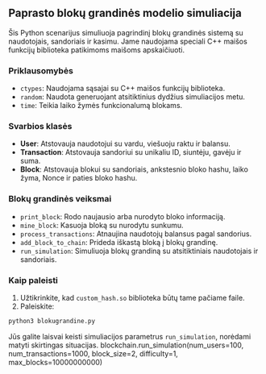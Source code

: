 ## Paprasto blokų grandinės modelio simuliacija

Šis Python scenarijus simuliuoja pagrindinį blokų grandinės sistemą su naudotojais, sandoriais ir kasimu. Jame naudojama speciali C++ maišos funkcijų biblioteka patikimoms maišoms apskaičiuoti.

### Priklausomybės

- `ctypes`: Naudojama sąsajai su C++ maišos funkcijų biblioteka.
- `random`: Naudota generuojant atsitiktinius dydžius simuliacijos metu.
- `time`: Teikia laiko žymės funkcionalumą blokams.

### Svarbios klasės

- **User**: Atstovauja naudotojui su vardu, viešuoju raktu ir balansu.
- **Transaction**: Atstovauja sandoriui su unikaliu ID, siuntėju, gavėju ir suma.
- **Block**: Atstovauja blokui su sandoriais, ankstesnio bloko hashu, laiko žyma, Nonce ir paties bloko hashu.

### Blokų grandinės veiksmai

- `print_block`: Rodo naujausio arba nurodyto bloko informaciją.
- `mine_block`: Kasuoja bloką su nurodytu sunkumu.
- `process_transactions`: Atnaujina naudotojų balansus pagal sandorius.
- `add_block_to_chain`: Prideda iškastą bloką į blokų grandinę.
- `run_simulation`: Simuliuoja blokų grandiną su atsitiktiniais naudotojais ir sandoriais.

### Kaip paleisti

1. Užtikrinkite, kad `custom_hash.so` biblioteka būtų tame pačiame faile.
2. Paleiskite:

```bash
python3 blokugrandine.py
```

Jūs galite laisvai keisti simuliacijos parametrus `run_simulation`, norėdami matyti skirtingas situacijas.
blockchain.run_simulation(num_users=100, num_transactions=1000, block_size=2, difficulty=1, max_blocks=10000000000)
